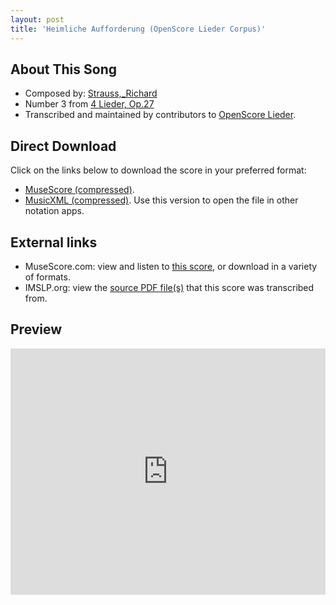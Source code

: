 ```yaml
---
layout: post
title: 'Heimliche Aufforderung (OpenScore Lieder Corpus)'
---
```


## About This Song

- Composed by: [Strauss,_Richard](https://fourscoreandmore.org/openscore/lieder/Strauss,_Richard)
- Number 3 from [4 Lieder, Op.27](https://fourscoreandmore.org/openscore/lieder/Strauss,_Richard/4_Lieder,_Op.27)
- Transcribed and maintained by contributors to [OpenScore Lieder].

[OpenScore Lieder]: https://musescore.com/openscore-lieder-corpus

## Direct Download

Click on the links below to download the score in your preferred format:
- [MuseScore (compressed)](https://github.com/openscore/lieder/blob/main/scores/Strauss,_Richard/4_Lieder,_Op.27/3_Heimliche_Aufforderung/lc6199576.mscz?raw=true).
- [MusicXML (compressed)](https://github.com/openscore/lieder/blob/main/scores/Strauss,_Richard/4_Lieder,_Op.27/3_Heimliche_Aufforderung/lc6199576.mxl?raw=true). Use this version to open the file in other notation apps.

## External links

- MuseScore.com: view and listen to [this score][MuseScore], or download in a variety of formats.
- IMSLP.org: view the [source PDF file(s)][IMSLP] that this score was transcribed from.

[MuseScore]: https://musescore.com/score/6199576
[IMSLP]: https://imslp.org/wiki/Special:ReverseLookup/135548

## Preview

<iframe width="100%" height="394" src="https://musescore.com/openscore-lieder-corpus/scores/6199576/embed" frameborder="0" allowfullscreen allow="autoplay; fullscreen"></iframe>
